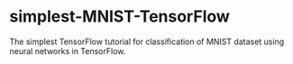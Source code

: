 # simplest-MNIST-TensorFlow
The simplest TensorFlow tutorial for classification of MNIST dataset using neural networks in TensorFlow.

